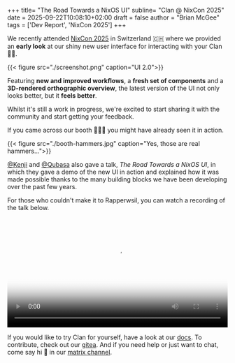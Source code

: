 +++
title= "The Road Towards a NixOS UI"
subline= "Clan @ NixCon 2025"
date = 2025-09-22T10:08:10+02:00
draft = false
author = "Brian McGee"
tags = ['Dev Report', 'NixCon 2025']
+++

We recently attended [NixCon 2025] in Switzerland 🇨🇭 where we provided an __early look__ at our shiny new user interface for interacting with your Clan :tada::tada:.

{{< figure src="./screenshot.png" caption="UI 2.0">}}

Featuring __new and improved workflows__, a __fresh set of components__ and a __3D-rendered orthographic overview__, the latest version of the UI not only looks better, but it __feels better__.

Whilst it's still a work in progress, 
we're excited to start sharing it with the community and start getting your feedback.

If you came across our booth :hammer::hammer::hammer: you might have already seen it in action.

{{< figure src="./booth-hammers.jpg" caption="Yes, those are real hammers...">}}

[@Kenji] and [@Qubasa] also gave a talk, _The Road Towards a NixOS UI_, in which they gave a demo of the new UI in 
action and explained how it was made possible thanks to the many building blocks we have been developing over the past 
few years.

For those who couldn't make it to Rapperwsil, you can watch a recording of the talk below.

<video controls="true" poster="/videos/nixcon-2025.jpg" width="100%">
  <source src="https://cdn.media.ccc.de/events/nixcon/2025/h264-hd/import-56411-eng-The_Road_Towards_a_NixOS_UI_hd.mp4" type="video/mp4">
</video>

If you would like to try Clan for yourself, have a look at our [docs].
To contribute, check out our [gitea].
And if you need help or just want to chat, come say hi :wave: in our [matrix channel].

[NixCon 2025]: https://2025.nixcon.org/
[@kenji]: https://kenji.page/
[@qubasa]: https://github.com/qubasa
[docs]: https://docs.clan.lol/
[gitea]: https://git.clan.lol/clan/clan-core
[matrix channel]: https://matrix.to/#/#clan:clan.lol